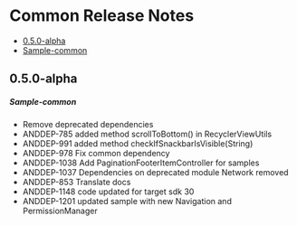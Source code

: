 # Common Release Notes

- [0.5.0-alpha](#050-alpha)
- [Sample-common](#sample-common)

## 0.5.0-alpha
##### Sample-common
* Remove deprecated dependencies
* ANDDEP-785 added method scrollToBottom() in RecyclerViewUtils
* ANDDEP-991 added method checkIfSnackbarIsVisible(String)
* ANDDEP-978 Fix common dependency
* ANDDEP-1038 Add PaginationFooterItemController for samples
* ANDDEP-1037 Dependencies on deprecated module Network removed
* ANDDEP-853 Translate docs
* ANDDEP-1148 code updated for target sdk 30
* ANDDEP-1201 updated sample with new Navigation and PermissionManager
